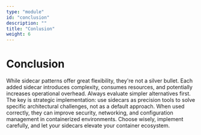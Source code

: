 ```yaml
---
type: "module"
id: "conclusion"
description: ""
title: "Conlusion"
weight: 6
---
```


# Conclusion

While sidecar patterns offer great flexibility, they're not a silver bullet. Each added sidecar introduces complexity, consumes resources, and potentially increases operational overhead. Always evaluate simpler alternatives first. The key is strategic implementation: use sidecars as precision tools to solve specific architectural challenges, not as a default approach. When used correctly, they can improve security, networking, and configuration management in containerized environments. Choose wisely, implement carefully, and let your sidecars elevate your container ecosystem.
